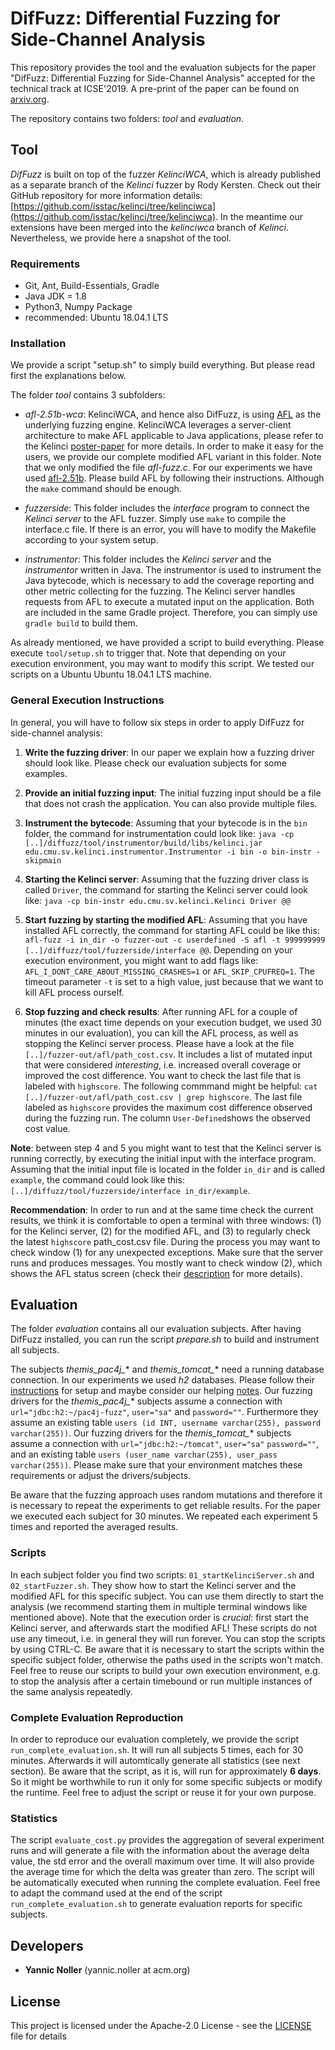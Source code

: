 # DifFuzz: Differential Fuzzing for Side-Channel Analysis

This repository provides the tool and the evaluation subjects for the paper "DifFuzz: Differential Fuzzing for Side-Channel Analysis" accepted for the technical track at ICSE'2019. A pre-print of the paper can be found on [arxiv.org](https://arxiv.org/pdf/1811.07005.pdf).

The repository contains two folders: *tool* and *evaluation*.

## Tool
*DifFuzz* is built on top of the fuzzer *KelinciWCA*, which is already published as a separate branch of the *Kelinci* fuzzer by Rody Kersten. Check out their GitHub repository for more information details: [https://github.com/isstac/kelinci/tree/kelinciwca](https://github.com/isstac/kelinci/tree/kelinciwca). In the meantime our extensions have been merged into the *kelinciwca* branch of *Kelinci*. Nevertheless, we provide here a snapshot of the tool.

### Requirements
* Git, Ant, Build-Essentials, Gradle
* Java JDK = 1.8
* Python3, Numpy Package
* recommended: Ubuntu 18.04.1 LTS  

### Installation
We provide a script "setup.sh" to simply build everything. But please read first the explanations below. 

The folder *tool* contains 3 subfolders:

* *afl-2.51b-wca*: KelinciWCA, and hence also DifFuzz, is using [AFL](http://lcamtuf.coredump.cx/afl/) as the underlying fuzzing engine. KelinciWCA leverages a server-client architecture to make AFL applicable to Java applications, please refer to the Kelinci [poster-paper](https://dl.acm.org/citation.cfm?id=3138820) for more details. In order to make it easy for the users, we provide our complete modified AFL variant in this folder. Note that we only modified the file *afl-fuzz.c*. For our experiments we have used [afl-2.51b](http://lcamtuf.coredump.cx/afl/releases/?O=D). Please build AFL by following their instructions. Although the `make` command should be enough.

* *fuzzerside*: This folder includes the *interface* program to connect the *Kelinci server* to the AFL fuzzer. Simply use `make` to compile the interface.c file. If there is an error, you will have to modify the Makefile according to your system setup.

* *instrumentor*: This folder includes the *Kelinci server* and the *instrumentor* written in Java. The instrumentor is used to instrument the Java bytecode, which is necessary to add the coverage reporting and other metric collecting for the fuzzing. The Kelinci server handles requests from AFL to execute a mutated input on the application. Both are included in the same Gradle project. Therefore, you can simply use `gradle build` to build them.

As already mentioned, we have provided a script to build everything. Please execute `tool/setup.sh` to trigger that. Note that depending on your execution environment, you may want to modify this script. We tested our scripts on a Ubuntu Ubuntu 18.04.1 LTS machine.

### General Execution Instructions
In general, you will have to follow six steps in order to apply DifFuzz for side-channel analysis:

1. **Write the fuzzing driver**: In our paper we explain how a fuzzing driver should look like. Please check our evaluation subjects for some examples.

2. **Provide an initial fuzzing input**: The initial fuzzing input should be a file that does not crash the application. You can also provide multiple files.

3. **Instrument the bytecode**: Assuming that your bytecode is in the `bin` folder, the command for instrumentation could look like: `java -cp [..]/diffuzz/tool/instrumentor/build/libs/kelinci.jar edu.cmu.sv.kelinci.instrumentor.Instrumentor -i bin -o bin-instr -skipmain`

4. **Starting the Kelinci server**: Assuming that the fuzzing driver class is called `Driver`, the command for starting the Kelinci server could look like: `java -cp bin-instr edu.cmu.sv.kelinci.Kelinci Driver @@`

5. **Start fuzzing by starting the modified AFL**: Assuming that you have installed AFL correctly, the command for starting AFL could be like this: `afl-fuzz -i in_dir -o fuzzer-out -c userdefined -S afl -t 999999999 [..]/diffuzz/tool/fuzzerside/interface @@`.  Depending on your execution environment, you might want to add flags like: `AFL_I_DONT_CARE_ABOUT_MISSING_CRASHES=1` or `AFL_SKIP_CPUFREQ=1`. The timeout parameter `-t` is set to a high value, just because that we want to kill AFL process ourself.

6. **Stop fuzzing and check results**: After running AFL for a couple of minutes (the exact time depends on your execution budget, we used 30 minutes in our evaluation), you can kill the AFL process, as well as stopping the Kelinci server process. Please have a look at the file `[..]/fuzzer-out/afl/path_cost.csv`. It includes a list of mutated input that were considered *interesting*, i.e. increased overall coverage or improved the cost difference. You want to check the last file that is labeled with `highscore`. The following commmand might be helpful: `cat [..]/fuzzer-out/afl/path_cost.csv | grep highscore`. The last file labeled as `highscore` provides the maximum cost difference observed during the fuzzing run. The column `User-Defined`shows the observed cost value.

**Note**: between step 4 and 5 you might want to test that the Kelinci server is running correctly, by executing the initial input with the interface program. Assuming that the initial input file is located in the folder `in_dir` and is called `example`, the command could look like this: `[..]/diffuzz/tool/fuzzerside/interface in_dir/example`.

**Recommendation**: In order to run and at the same time check the current results, we think it is comfortable to open a terminal with three windows: (1) for the Kelinci server, (2) for the modified AFL, and (3) to regularly check the latest `highscore` path_cost.csv file. During the process you may want to check window (1) for any unexpected exceptions. Make sure that the server runs and produces messages. You mostly want to check window (2), which shows the AFL status screen (check their [description](http://lcamtuf.coredump.cx/afl/status_screen.txt) for more details).

## Evaluation
The folder *evaluation* contains all our evaluation subjects. After having DifFuzz installed, you can run the script *prepare.sh* to build and instrument all subjects.

The subjects *themis_pac4j_** and *themis_tomcat_** need a running database connection. In our experiments we used *h2* databases. Please follow their [instructions](https://www.h2database.com/html/main.html) for setup and maybe consider our helping [notes](evaluation/database_resources/database_notes.txt). Our fuzzing drivers for the *themis_pac4j_** subjects assume a connection with `url="jdbc:h2:~/pac4j-fuzz"`, `user="sa"` and `password=""`. Furthermore they assume an existing table `users (id INT, username varchar(255), password varchar(255))`. Our fuzzing drivers for the *themis_tomcat_** subjects assume a connection with `url="jdbc:h2:~/tomcat"`, `user="sa"` `password=""`, and an existing table `users (user_name varchar(255), user_pass varchar(255))`. Please make sure that your environment matches these requirements or adjust the drivers/subjects.

Be aware that the fuzzing approach uses random mutations and therefore it is necessary to repeat the experiments to get reliable results. For the paper we executed each subject for 30 minutes. We repeated each experiment 5 times and reported the averaged results.

### Scripts
In each subject folder you find two scripts: `01_startKelinciServer.sh` and `02_startFuzzer.sh`. They show how to start the Kelinci server and the modified AFL for this specific subject. You can use them directly to start the analysis (we recommend starting them in multiple terminal windows like mentioned above). Note that the execution order is *crucial*: first start the Kelinci server, and afterwards start the modified AFL! These scripts do not use any timeout, i.e. in general they will run forever. You can stop the scripts by using CTRL-C. Be aware that it is necessary to start the scripts within the specific subject folder, otherwise the paths used in the scripts won't match. Feel free to reuse our scripts to build your own execution environment, e.g. to stop the analysis after a certain timebound or run multiple instances of the same analysis repeatedly.

### Complete Evaluation Reproduction
In order to reproduce our evaluation completely, we provide the script `run_complete_evaluation.sh`. It will run all subjects 5 times, each for 30 minutes. Afterwards it will automtically generate all statistics (see next section). Be aware that the script, as it is, will run for approximately **6 days**. So it might be worthwhile to run it only for some specific subjects or modify the runtime. Feel free to adjust the script or reuse it for your own purpose.

### Statistics
The script `evaluate_cost.py` provides the aggregation of several experiment runs and will generate a file with the information about the average delta value, the std error and the overall maximum over time. It will also provide the average time for which the delta was greater than zero. The script will be automatically executed when running the complete evaluation. Feel free to adapt the command used at the end of the script `run_complete_evaluation.sh` to generate evaluation reports for specific subjects.

## Developers

* **Yannic Noller** (yannic.noller at acm.org)


## License
This project is licensed under the Apache-2.0 License - see the [LICENSE](LICENSE) file for details
